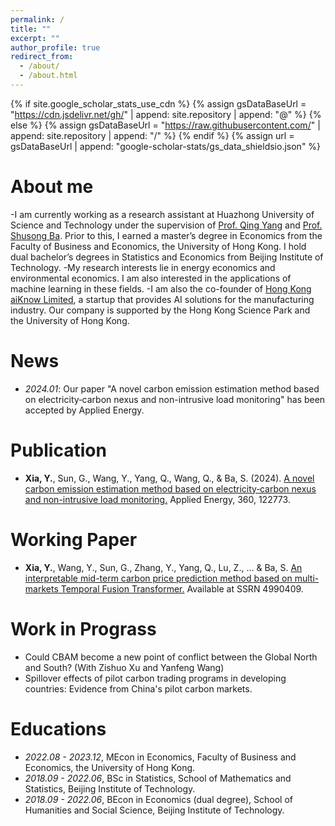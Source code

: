 ```yaml
---
permalink: /
title: ""
excerpt: ""
author_profile: true
redirect_from: 
  - /about/
  - /about.html
---
```


{% if site.google_scholar_stats_use_cdn %}
{% assign gsDataBaseUrl = "https://cdn.jsdelivr.net/gh/" | append: site.repository | append: "@" %}
{% else %}
{% assign gsDataBaseUrl = "https://raw.githubusercontent.com/" | append: site.repository | append: "/" %}
{% endif %}
{% assign url = gsDataBaseUrl | append: "google-scholar-stats/gs_data_shieldsio.json" %}

<span class='anchor' id='about-me'></span>
# About me
-I am currently working as a research assistant at Huazhong University of Science and Technology under the supervision of [Prof. Qing Yang](https://scholar.google.com/citations?user=dRMbTCMAAAAJ&hl=en) and [Prof. Shusong Ba](https://www.hkexgroup.com/Media-Centre/Corporate-Events/RMB-FIC-Conference/Past-Events/RMB-FIC-Conference-2019/Speakers/Hong-Kong/Prof-Shusong-BA?sc_lang=en). Prior to this, I earned a master’s degree in Economics from the Faculty of Business and Economics, the University of Hong Kong. I hold dual bachelor’s degrees in Statistics and Economics from Beijing Institute of Technology.
-My research interests lie in energy economics and environmental economics. I am also interested in the applications of machine learning in these fields.
-I am also the co-founder of [Hong Kong aiKnow Limited](https://aiknowhk.com), a startup that provides AI solutions for the manufacturing industry. Our company is supported by the Hong Kong Science Park and the University of Hong Kong.

#  News
- *2024.01*: Our paper "A novel carbon emission estimation method based on electricity‑carbon nexus and non-intrusive load monitoring" has been accepted by Applied Energy.

# Publication
- **Xia, Y.**, Sun, G., Wang, Y., Yang, Q., Wang, Q., & Ba, S. (2024). [A novel carbon emission estimation method based on electricity‑carbon nexus and non-intrusive load monitoring.](https://doi.org/10.1016/j.apenergy.2024.122773) Applied Energy, 360, 122773.

# Working Paper
- **Xia, Y.**, Wang, Y., Sun, G., Zhang, Y., Yang, Q., Lu, Z., ... & Ba, S. [An interpretable mid-term carbon price prediction method based on multi-markets Temporal Fusion Transformer.](https://papers.ssrn.com/sol3/papers.cfm?abstract_id=4990409) Available at SSRN 4990409.

# Work in Prograss
- Could CBAM become a new point of conflict between the Global North and South? (With Zishuo Xu and Yanfeng Wang)
- Spillover effects of pilot carbon trading programs in developing countries: Evidence from China's pilot carbon markets.

# Educations
- *2022.08 - 2023.12*, MEcon in Economics, Faculty of Business and Economics, the University of Hong Kong.
- *2018.09 - 2022.06*, BSc in Statistics, School of Mathematics and Statistics, Beijing Institute of Technology.
- *2018.09 - 2022.06*, BEcon in Economics (dual degree), School of Humanities and Social Science, Beijing Institute of Technology. 
